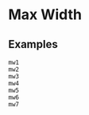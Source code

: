 # Max Width

## Examples

<div class="pa3 ba b--gray-300">
    <div class="mb3">
        <div class="h1 bg-gray br b--blue mw1"></div>
        <code class="mt1 clipboard">mw1</code>
    </div>
    <div class="mb3">
        <div class="h1 bg-gray br b--blue mw2"></div>
        <code class="mt1 clipboard">mw2</code>
    </div>
    <div class="mb3">
        <div class="h1 bg-gray br b--blue mw3"></div>
        <code class="mt1 clipboard">mw3</code>
    </div>
    <div class="mb3">
        <div class="h1 bg-gray br b--blue mw4"></div>
        <code class="mt1 clipboard">mw4</code>
    </div>
    <div class="mb3">
        <div class="h1 bg-gray br b--blue mw5"></div>
        <code class="mt1 clipboard">mw5</code>
    </div>
    <div class="mb3">
        <div class="h1 bg-gray br b--blue mw6"></div>
        <code class="mt1 clipboard">mw6</code>
    </div>
    <div>
        <div class="h1 bg-gray br b--blue mw7"></div>
        <code class="mt1 clipboard">mw7</code>
    </div>
</div>